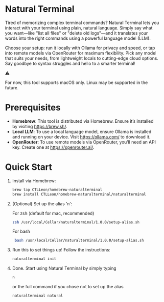 # Natural Terminal

Tired of memorizing complex terminal commands? Natural Terminal lets you interact with your terminal using plain, natural language. Simply say what you want—like "list all files" or "delete old logs"—and it translates your words into the right commands using a powerful language model (LLM).

Choose your setup: run it locally with Ollama for privacy and speed, or tap into remote models via OpenRouter for maximum flexibility. Pick any model that suits your needs, from lightweight locals to cutting-edge cloud options. Say goodbye to syntax struggles and hello to a smarter terminal!

<aside>
⚠️

For now, this tool supports macOS only. Linux may be supported in the future.

</aside>

# Prerequisites

- **Homebrew**: This tool is distributed via Homebrew. Ensure it’s installed by visiting https://brew.sh/.
- **Local LLM**: To use a local language model, ensure Ollama is installed and running on your device. Visit https://ollama.com/ to download it.
- **OpenRouter**: To use remote models via OpenRouter, you’ll need an API key. Create one at https://openrouter.ai/.

# Quick Start

1. Install via Homebrew:
   ```bash
   brew tap CTLLeon/homebrew-naturalterminal
   brew install CTLLeon/homebrew-naturalterminal/naturalterminal
   ```
2. (Optional) Set up the alias 'n':
   
    For zsh (default for mac, recommended)
    ```bash
    zsh /usr/local/Cellar/naturalterminal/1.0.0/setup-alias.sh
    ```
   For bash
   ```bash
    bash /usr/local/Cellar/naturalterminal/1.0.0/setup-alias.sh
    ```
    
3. Run this to set things up! Follow the instructions:
    
    ```bash
    naturalterminal init
    ```
    
4. Done. Start using Natural Terminal by simply typing
    
    ```bash
    n
    ```
    
    or the full command if you chose not to set up the alias
    
    ```bash
    naturalterminal natural
    ```
